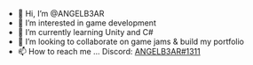 - 👋 Hi, I’m @ANGELB3AR
- 👀 I’m interested in game development
- 🌱 I’m currently learning Unity and C#
- 💞️ I’m looking to collaborate on game jams & build my portfolio
- 📫 How to reach me ... Discord: [ANGELB3AR#1311](discordapp.com/users/ANGELB3AR#1311)

<!---
ANGELB3AR/ANGELB3AR is a ✨ special ✨ repository because its `README.md` (this file) appears on your GitHub profile.
You can click the Preview link to take a look at your changes.
--->
